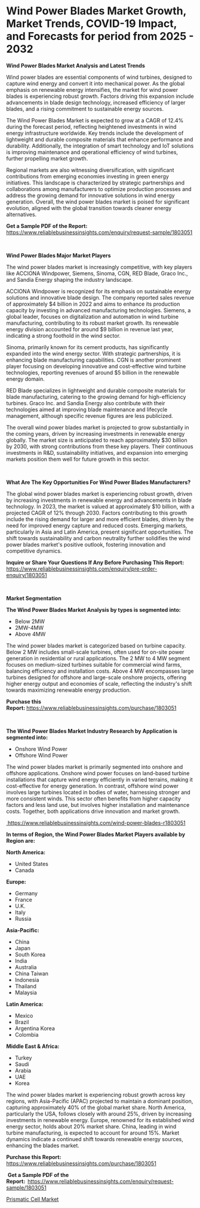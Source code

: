 <p><h1>Wind Power Blades Market Growth, Market Trends, COVID-19 Impact, and Forecasts for period from 2025 - 2032</h1></p><p><strong>Wind Power Blades Market Analysis and Latest Trends</strong></p>
<p><p>Wind power blades are essential components of wind turbines, designed to capture wind energy and convert it into mechanical power. As the global emphasis on renewable energy intensifies, the market for wind power blades is experiencing robust growth. Factors driving this expansion include advancements in blade design technology, increased efficiency of larger blades, and a rising commitment to sustainable energy sources. </p><p>The Wind Power Blades Market is expected to grow at a CAGR of 12.4% during the forecast period, reflecting heightened investments in wind energy infrastructure worldwide. Key trends include the development of lightweight and durable composite materials that enhance performance and durability. Additionally, the integration of smart technology and IoT solutions is improving maintenance and operational efficiency of wind turbines, further propelling market growth. </p><p>Regional markets are also witnessing diversification, with significant contributions from emerging economies investing in green energy initiatives. This landscape is characterized by strategic partnerships and collaborations among manufacturers to optimize production processes and address the growing demand for innovative solutions in wind energy generation. Overall, the wind power blades market is poised for significant evolution, aligned with the global transition towards cleaner energy alternatives.</p></p>
<p><strong>Get a Sample PDF of the Report:&nbsp;</strong> <a href="https://www.reliablebusinessinsights.com/enquiry/request-sample/1803051?utm_campaign=2099&utm_medium=2&utm_source=Github&utm_content=ia&utm_term=07042025&utm_id=wind-power-blades">https://www.reliablebusinessinsights.com/enquiry/request-sample/1803051</a></p>
<p>&nbsp;</p>
<p><strong>Wind Power Blades Major Market Players</strong></p>
<p><p>The wind power blades market is increasingly competitive, with key players like ACCIONA Windpower, Siemens, Sinoma, CGN, RED Blade, Graco Inc., and Sandia Energy shaping the industry landscape. </p><p>ACCIONA Windpower is recognized for its emphasis on sustainable energy solutions and innovative blade design. The company reported sales revenue of approximately $4 billion in 2022 and aims to enhance its production capacity by investing in advanced manufacturing technologies. Siemens, a global leader, focuses on digitalization and automation in wind turbine manufacturing, contributing to its robust market growth. Its renewable energy division accounted for around $9 billion in revenue last year, indicating a strong foothold in the wind sector.</p><p>Sinoma, primarily known for its cement products, has significantly expanded into the wind energy sector. With strategic partnerships, it is enhancing blade manufacturing capabilities. CGN is another prominent player focusing on developing innovative and cost-effective wind turbine technologies, reporting revenues of around $5 billion in the renewable energy domain.</p><p>RED Blade specializes in lightweight and durable composite materials for blade manufacturing, catering to the growing demand for high-efficiency turbines. Graco Inc. and Sandia Energy also contribute with their technologies aimed at improving blade maintenance and lifecycle management, although specific revenue figures are less publicized.</p><p>The overall wind power blades market is projected to grow substantially in the coming years, driven by increasing investments in renewable energy globally. The market size is anticipated to reach approximately $30 billion by 2030, with strong contributions from these key players. Their continuous investments in R&D, sustainability initiatives, and expansion into emerging markets position them well for future growth in this sector.</p></p>
<p>&nbsp;</p>
<p><strong>What Are The Key Opportunities For Wind Power Blades Manufacturers?</strong></p>
<p><p>The global wind power blades market is experiencing robust growth, driven by increasing investments in renewable energy and advancements in blade technology. In 2023, the market is valued at approximately $10 billion, with a projected CAGR of 12% through 2030. Factors contributing to this growth include the rising demand for larger and more efficient blades, driven by the need for improved energy capture and reduced costs. Emerging markets, particularly in Asia and Latin America, present significant opportunities. The shift towards sustainability and carbon neutrality further solidifies the wind power blades market's positive outlook, fostering innovation and competitive dynamics.</p></p>
<p><strong>Inquire or Share Your Questions If Any Before Purchasing This Report:</strong> <a href="https://www.reliablebusinessinsights.com/enquiry/pre-order-enquiry/1803051?utm_campaign=2099&utm_medium=2&utm_source=Github&utm_content=ia&utm_term=07042025&utm_id=wind-power-blades">https://www.reliablebusinessinsights.com/enquiry/pre-order-enquiry/1803051</a></p>
<p>&nbsp;</p>
<p><strong>Market Segmentation</strong></p>
<p><strong>The Wind Power Blades Market Analysis by types is segmented into:</strong></p>
<p><ul><li>Below 2MW</li><li>2MW-4MW</li><li>Above 4MW</li></ul></p>
<p><p>The wind power blades market is categorized based on turbine capacity. Below 2 MW includes small-scale turbines, often used for on-site power generation in residential or rural applications. The 2 MW to 4 MW segment focuses on medium-sized turbines suitable for commercial wind farms, balancing efficiency and installation costs. Above 4 MW encompasses large turbines designed for offshore and large-scale onshore projects, offering higher energy output and economies of scale, reflecting the industry's shift towards maximizing renewable energy production.</p></p>
<p><strong>Purchase this Report:&nbsp;</strong><a href="https://www.reliablebusinessinsights.com/purchase/1803051?utm_campaign=2099&utm_medium=2&utm_source=Github&utm_content=ia&utm_term=07042025&utm_id=wind-power-blades">https://www.reliablebusinessinsights.com/purchase/1803051</a></p>
<p>&nbsp;</p>
<p><strong>The Wind Power Blades Market Industry Research by Application is segmented into:</strong></p>
<p><ul><li>Onshore Wind Power</li><li>Offshore Wind Power</li></ul></p>
<p><p>The wind power blades market is primarily segmented into onshore and offshore applications. Onshore wind power focuses on land-based turbine installations that capture wind energy efficiently in varied terrains, making it cost-effective for energy generation. In contrast, offshore wind power involves large turbines located in bodies of water, harnessing stronger and more consistent winds. This sector often benefits from higher capacity factors and less land use, but involves higher installation and maintenance costs. Together, both applications drive innovation and market growth.</p></p>
<p><a href="https://www.reliablebusinessinsights.com/wind-power-blades-r1803051?utm_campaign=2099&utm_medium=2&utm_source=Github&utm_content=ia&utm_term=07042025&utm_id=wind-power-blades">&nbsp;https://www.reliablebusinessinsights.com/wind-power-blades-r1803051</a></p>
<p><strong>In terms of Region, the Wind Power Blades Market Players available by Region are:</strong></p>
<p>
    <p> <strong> North America: </strong>
        <ul>
            <li>United States</li>
            <li>Canada</li>
        </ul>
        </p> 
    <p> <strong> Europe: </strong>
        <ul>
            <li>Germany</li>
            <li>France</li>
            <li>U.K.</li>
            <li>Italy</li>
            <li>Russia</li>
        </ul>
        </p> 
    <p> <strong> Asia-Pacific: </strong>
        <ul>
            <li>China</li>
            <li>Japan</li>
            <li>South Korea</li>
            <li>India</li>
            <li>Australia</li>
            <li>China Taiwan</li>
            <li>Indonesia</li>
            <li>Thailand</li>
            <li>Malaysia</li>
        </ul>
        </p> 
    <p> <strong> Latin America: </strong>
        <ul>
            <li>Mexico</li>
            <li>Brazil</li>
            <li>Argentina Korea</li>
            <li>Colombia</li>
        </ul>
        </p> 
    <p> <strong> Middle East & Africa: </strong>
        <ul>
            <li>Turkey</li>
            <li>Saudi</li>
            <li>Arabia</li>
            <li>UAE</li>
            <li>Korea</li>
        </ul>
    </p>
    </p>
<p><p>The wind power blades market is experiencing robust growth across key regions, with Asia-Pacific (APAC) projected to maintain a dominant position, capturing approximately 40% of the global market share. North America, particularly the USA, follows closely with around 25%, driven by increasing investments in renewable energy. Europe, renowned for its established wind energy sector, holds about 20% market share. China, leading in wind turbine manufacturing, is expected to account for around 15%. Market dynamics indicate a continued shift towards renewable energy sources, enhancing the blades market.</p></p>
<p><strong>Purchase this Report: </strong><a href="https://www.reliablebusinessinsights.com/purchase/1803051?utm_campaign=2099&utm_medium=2&utm_source=Github&utm_content=ia&utm_term=07042025&utm_id=wind-power-blades">https://www.reliablebusinessinsights.com/purchase/1803051</a></p>
<p>&nbsp;<strong>Get a Sample PDF of the Report:&nbsp;&nbsp;</strong><a href="https://www.reliablebusinessinsights.com/enquiry/request-sample/1803051?utm_campaign=2099&utm_medium=2&utm_source=Github&utm_content=ia&utm_term=07042025&utm_id=wind-power-blades">https://www.reliablebusinessinsights.com/enquiry/request-sample/1803051</a></p>
<p><strong></strong></p>
<p><p><a href="https://github.com/NargisHussain432/Market-Research-Report-List-2/blob/main/prismatic-cell-market.md?utm_campaign=2099&utm_medium=2&utm_source=Github&utm_content=ia&utm_term=07042025&utm_id=wind-power-blades">Prismatic Cell Market</a></p></p>